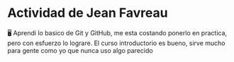 # Actividad de Jean Favreau
🖥️ Aprendi lo basico de Git y GitHub, me esta costando ponerlo en practica, pero con esfuerzo lo lograre. El curso introductorio es bueno, sirve mucho para gente como yo que nunca uso algo parecido

